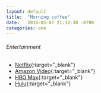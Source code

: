 ```yaml
---
layout: default
title:  "Morning coffee"
date:   2016-05-07 21:12:38 -0700
categories: one
---
```

###### Entertainment
*   [Netflix](http://www.netflix.com/){:target="_blank"}
*   [Amazon Video](https://www.amazon.com/Amazon-Video/b/?ie=UTF8&node=2858778011&ref_=nav_cs_prime_video){:target="_blank"}
*   [HBO Max](https://www.hbomax.com){:target="_blank"}
*   [Hulu](http://www.hulu.com/){:target="_blank"}
